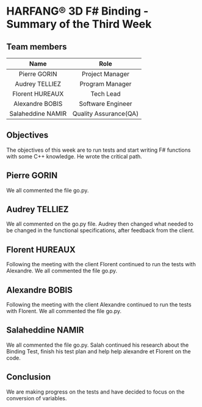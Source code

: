 # HARFANG® 3D F# Binding - Summary of the Third Week

## Team members

| Name | Role |
|:----:|:----:|
| Pierre GORIN | Project Manager |
| Audrey TELLIEZ | Program Manager |
| Florent HUREAUX | Tech Lead |
| Alexandre BOBIS | Software Engineer |
| Salaheddine NAMIR | Quality Assurance(QA) |

## Objectives

The objectives of this week are to run tests and start writing F# functions with some C++ knowledge.
He wrote the critical path.

## Pierre GORIN

We all commented the file go.py.

## Audrey TELLIEZ

We all commented on the go.py file. Audrey then changed what needed to be changed in the functional specifications, after feedback from the client.

## Florent HUREAUX

Following the meeting with the client Florent continued to run the tests with Alexandre. We all commented the file go.py.

## Alexandre BOBIS

Following the meeting with the client Alexandre continued to run the tests with Florent. We all commented the file go.py.

## Salaheddine NAMIR

We all commented the file go.py. Salah continued his research about the Binding Test, finish his test plan and help help alexandre et Florent on the code.

## Conclusion

We are making progress on the tests and have decided to focus on the conversion of variables.

